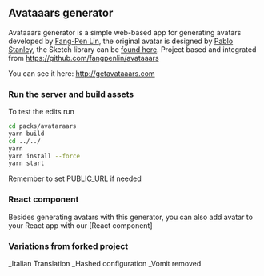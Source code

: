 ## Avataaars generator

Avataaars generator is a simple web-based app for generating avatars developed by [Fang-Pen Lin](https://twitter.com/fangpenlin), the original avatar is designed by [Pablo Stanley](https://twitter.com/pablostanley), the Sketch library can be [found here](http://www.avataaars.com/).
Project based and integrated from https://github.com/fangpenlin/avataaars

You can see it here: http://getavataaars.com

### Run the server and build assets

To test the edits run

```bash
cd packs/avataraars
yarn build
cd ../../
yarn
yarn install --force
yarn start

```

Remember to set PUBLIC_URL if needed

### React component

Besides generating avatars with this generator, you can also add avatar to your React app with our [React component]

### Variations from forked project
_Italian Translation
_Hashed configuration
_Vomit removed